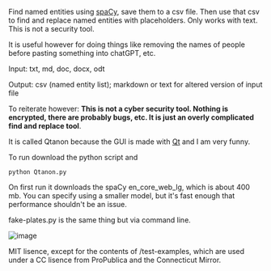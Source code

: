 
Find named entities using [spaCy]([url](https://github.com/explosion/spaCy)), save them to a csv file. Then use that csv to find and replace named entities with placeholders. Only works with text. This is not a security tool. 

It is useful however for doing things like removing the names of people before pasting something into chatGPT, etc. 

Input: txt, md, doc, docx, odt

Output: csv (named entity list); 
  markdown or text for altered version of input file

To reiterate however: **This is not a cyber security tool. Nothing is encrypted, there are probably bugs, etc. It is just an overly complicated find and replace tool**. 

It is called Qtanon because the GUI is made with [Qt]([url](https://en.wikipedia.org/wiki/Qt_(software))) and I am very funny. 

To run download the python script and
```
python Qtanon.py
```
On first run it downloads the spaCy en_core_web_lg, which is about 400 mb. You can specify using a smaller model, but it's fast enough that performance shouldn't be an issue. 

fake-plates.py is the same thing but via command line. 

![image](https://github.com/user-attachments/assets/f064c0ac-dbc2-427e-8133-e34859298a1d)

MIT lisence, except for the contents of /test-examples, which are used under a CC lisence from ProPublica and the Connecticut Mirror. 


